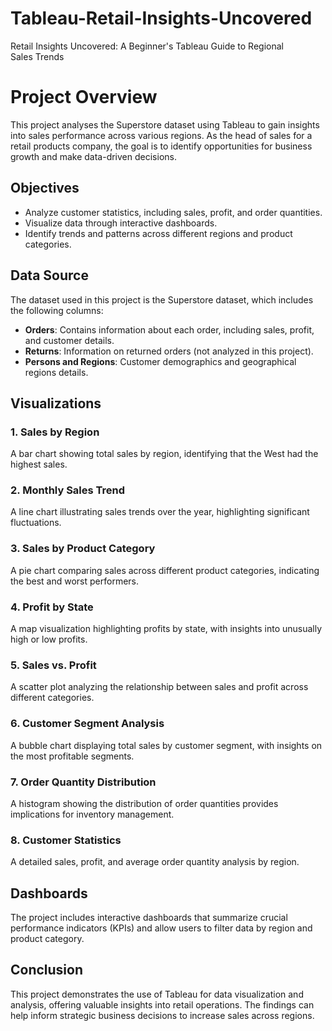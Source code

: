 # Tableau-Retail-Insights-Uncovered
Retail Insights Uncovered: A Beginner's Tableau Guide to Regional Sales Trends
# Project Overview

This project analyses the Superstore dataset using Tableau to gain insights into sales performance across various regions. As the head of sales for a retail products company, the goal is to identify opportunities for business growth and make data-driven decisions.

## Objectives

- Analyze customer statistics, including sales, profit, and order quantities.
- Visualize data through interactive dashboards.
- Identify trends and patterns across different regions and product categories.

## Data Source

The dataset used in this project is the Superstore dataset, which includes the following columns:

- **Orders**: Contains information about each order, including sales, profit, and customer details.
- **Returns**: Information on returned orders (not analyzed in this project).
- **Persons and Regions**: Customer demographics and geographical regions details.

## Visualizations

### 1. Sales by Region
A bar chart showing total sales by region, identifying that the West had the highest sales.

### 2. Monthly Sales Trend
A line chart illustrating sales trends over the year, highlighting significant fluctuations.

### 3. Sales by Product Category
A pie chart comparing sales across different product categories, indicating the best and worst performers.

### 4. Profit by State
A map visualization highlighting profits by state, with insights into unusually high or low profits.

### 5. Sales vs. Profit
A scatter plot analyzing the relationship between sales and profit across different categories.

### 6. Customer Segment Analysis
A bubble chart displaying total sales by customer segment, with insights on the most profitable segments.

### 7. Order Quantity Distribution
A histogram showing the distribution of order quantities provides implications for inventory management.

### 8. Customer Statistics
A detailed sales, profit, and average order quantity analysis by region.

## Dashboards

The project includes interactive dashboards that summarize crucial performance indicators (KPIs) and allow users to filter data by region and product category.

## Conclusion

This project demonstrates the use of Tableau for data visualization and analysis, offering valuable insights into retail operations. The findings can help inform strategic business decisions to increase sales across regions.


